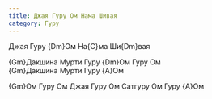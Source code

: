 ```yaml
---
title: Джая Гуру Ом Нама Шивая
category: Гуру
---
```

Джая Гуру {Dm}Ом На{C}ма Ши{Dm}вая

{Gm}Дакшина Мурти Гуру {Dm}Ом Гуру Ом  
{Gm}Дакшина Мурти Гуру {A}Ом

{Gm}Ом Гуру Ом Джая Гуру Ом Сатгуру Ом Гуру {A}Ом
